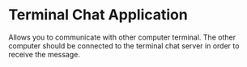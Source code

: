 # Terminal Chat Application

Allows you to communicate with other computer terminal. The other computer should be connected to the terminal chat server in order to receive the message.